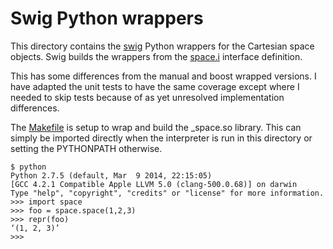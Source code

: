 # Swig Python wrappers

This directory contains the [swig](http://swig.org) Python wrappers for the
Cartesian space objects. Swig builds the wrappers from the [space.i](space.i)
interface definition.


This has some differences from the manual and boost wrapped
versions. I have adapted the unit tests to have the same coverage
except where I needed to skip tests because of as yet unresolved
implementation differences.

The [Makefile](Makefile) is setup to wrap and build the _space.so
library. This can simply be imported directly when the interpreter is
run in this directory or setting the PYTHONPATH otherwise.

    $ python
    Python 2.7.5 (default, Mar  9 2014, 22:15:05) 
    [GCC 4.2.1 Compatible Apple LLVM 5.0 (clang-500.0.68)] on darwin
    Type "help", "copyright", "credits" or "license" for more information.
    >>> import space
    >>> foo = space.space(1,2,3)
    >>> repr(foo)
    ‘(1, 2, 3)’
    >>>




